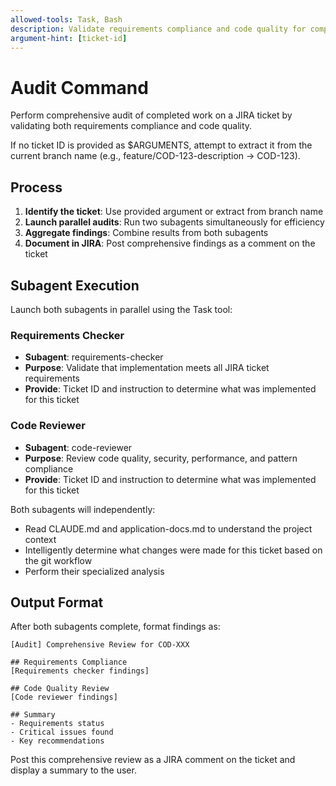 ```yaml
---
allowed-tools: Task, Bash
description: Validate requirements compliance and code quality for completed work
argument-hint: [ticket-id]
---
```


# Audit Command

Perform comprehensive audit of completed work on a JIRA ticket by validating both requirements compliance and code quality.

If no ticket ID is provided as $ARGUMENTS, attempt to extract it from the current branch name (e.g., feature/COD-123-description → COD-123).

## Process

1. **Identify the ticket**: Use provided argument or extract from branch name
2. **Launch parallel audits**: Run two subagents simultaneously for efficiency
3. **Aggregate findings**: Combine results from both subagents
4. **Document in JIRA**: Post comprehensive findings as a comment on the ticket

## Subagent Execution

Launch both subagents in parallel using the Task tool:

### Requirements Checker
- **Subagent**: requirements-checker
- **Purpose**: Validate that implementation meets all JIRA ticket requirements
- **Provide**: Ticket ID and instruction to determine what was implemented for this ticket

### Code Reviewer  
- **Subagent**: code-reviewer
- **Purpose**: Review code quality, security, performance, and pattern compliance
- **Provide**: Ticket ID and instruction to determine what was implemented for this ticket

Both subagents will independently:
- Read CLAUDE.md and application-docs.md to understand the project context
- Intelligently determine what changes were made for this ticket based on the git workflow
- Perform their specialized analysis

## Output Format

After both subagents complete, format findings as:

```
[Audit] Comprehensive Review for COD-XXX

## Requirements Compliance
[Requirements checker findings]

## Code Quality Review
[Code reviewer findings]

## Summary
- Requirements status
- Critical issues found
- Key recommendations
```

Post this comprehensive review as a JIRA comment on the ticket and display a summary to the user.